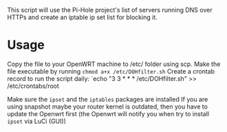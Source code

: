 This script will use the Pi-Hole project's list of servers running DNS over HTTPs and create an iptable ip set list for blocking it.

# Usage
Copy the file to your OpenWRT machine to /etc/ folder using scp.
Make the file executable by running
`chmod a+x /etc/DOHfilter.sh`
Create a crontab record to run the script daily:
`echo "3   3  *  *  *       /etc/DOHfilter.sh" >> /etc/crontabs/root

Make sure the `ipset` and the `iptables` packages are installed
If you are using snapshot maybe your router kernel is outdated, then you have to update the Openwrt first (the Openwrt will notify you when try to install `ipset` via LuCi (GUI))
